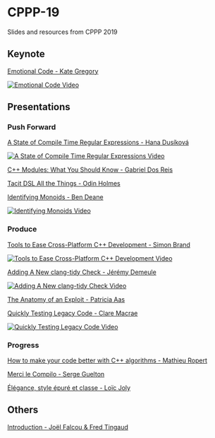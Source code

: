 # CPPP-19

Slides and resources from CPPP 2019

## Keynote

[Emotional Code - Kate Gregory](emotional_code-Kate_Gregory)

[![Emotional Code Video](https://img.youtube.com/vi/zjH2d5VhTD8/0.jpg)](https://www.youtube.com/watch?v=zjH2d5VhTD8)

## Presentations

### Push Forward

[A State of Compile Time Regular Expressions - Hana Dusíková](a_state_of_compile_time_regular_expressions-Hana_Dusikova)

[![A State of Compile Time Regular Expressions Video](https://img.youtube.com/vi/i7H5TSVJy0Y/0.jpg)](https://www.youtube.com/watch?v=i7H5TSVJy0Y)

[C++ Modules: What You Should Know - Gabriel Dos Reis](C%2B%2B_modules_what_you_should_know-Gabriel_Dos_Reis)

[Tacit DSL All the Things - Odin Holmes](tacit_dsl_all_the_things-Odin_Holmes)

[Identifying Monoids - Ben Deane](identifying_monoids-Ben_Deane)

[![Identifying Monoids Video](https://img.youtube.com/vi/on7v8nlyaAg/0.jpg)](https://www.youtube.com/watch?v=on7v8nlyaAg)

### Produce

[Tools to Ease Cross-Platform C++ Development - Simon Brand](tools_to_ease_cross_platform_C%2B%2B_development-Simon_Brand)

[![Tools to Ease Cross-Platform C++ Development Video](https://img.youtube.com/vi/c8ZWdLCqnw4/0.jpg)](https://www.youtube.com/watch?v=c8ZWdLCqnw4)

[Adding A New clang-tidy Check - Jérémy Demeule](adding_a_new_clang-tidy_check-Jeremy_Demeule)

[![Adding A New clang-tidy Check Video](https://img.youtube.com/vi/K-WhaEUEZWc/0.jpg)](https://www.youtube.com/watch?v=K-WhaEUEZWc)

[The Anatomy of an Exploit - Patricia Aas](the_anatomy_of_an_exploit-Patricia_Aas)

[Quickly Testing Legacy Code - Clare Macrae](quickly_testing_legacy_code-Clare_Macrae)

[![Quickly Testing Legacy Code Video](https://img.youtube.com/vi/JnoNTc-BmB8/0.jpg)](https://www.youtube.com/watch?v=JnoNTc-BmB8)

### Progress

[How to make your code better with C++ algorithms - Mathieu Ropert](how_to_make_your_code_better_with_C%2B%2B_algorithms-Mathieu_Ropert)

[Merci le Compilo - Serge Guelton](merci_le_compilo-Serge_Guelton)

[Élégance, style épuré et classe - Loïc Joly](elegance_style_epure_et_classe-Loic_Joly)

## Others

[Introduction - Joël Falcou & Fred Tingaud](introduction-Joel_Falcou_%26_Fred_Tingaud)
